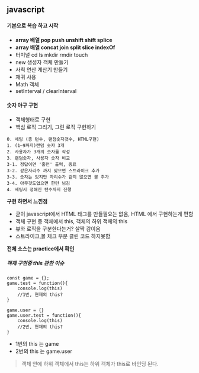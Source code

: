 ## javascript

#### 기본으로 복습 하고 시작

-   **array 배열 pop push unshift shift splice**
-   **array 배열 concat join split slice indexOf**
-   터미널 cd ls mkdir rmdir touch
-   new 생성자 객체 만들기
-   사칙 연산 계산기 만들기
-   재귀 사용
-   Math 객체 
-   setInterval / clearInterval



#### **숫자 야구 구현**

- 객체형태로 구현
- 핵심 로직 그리기, 그린 로직 구현하기

```
0. 세팅 (총 턴수, 랜점숫자갯수, HTML구현)
1. (1~9까지)랜덤 숫자 3개 
2. 사용자가 3개의 숫자를 작성
3. 랜덤숫자, 사용자 숫자 비교
3-1. 정답이면 '홈런' 출력, 종료
3-2. 같은자리수 까지 맞으면 스트라이크 추가
3-3. 숫자는 있지만 자리수가 같지 않으면 볼 추가
3-4. 아무것도없으면 한턴 넘김
4. 세팅시 정해진 턴수까지 진행
```



**구현 하면서 느낀점**

- 굳이 javascript에서 HTML 태그를 만들필요는 없음, HTML 에서 구현하는게 편함
- 객체 구현 중 객체에서 this, 객체의 하위 객체의 this 
- 뷰와 로직을 구분한다는거? 살짝 감이옴
- 스트라이크,볼 체크 부분 클린 코드 하지못함

**전체 소스는 practice에서 확인**



##### 객체 구현중 this 관한 이슈

```
const game = {};
game.test = function(){
	console.log(this)
	//1번, 현재의 this?
}

game.user = {}
game.user.test = function(){
	console.log(this)
	//2번, 현재의 this?
}
```

- 1번의 this 는 game 
- 2번의 this 는 game.user 

> 객체 안에 하위 객체에서 this는 하위 객체가 this로 바인딩 된다.